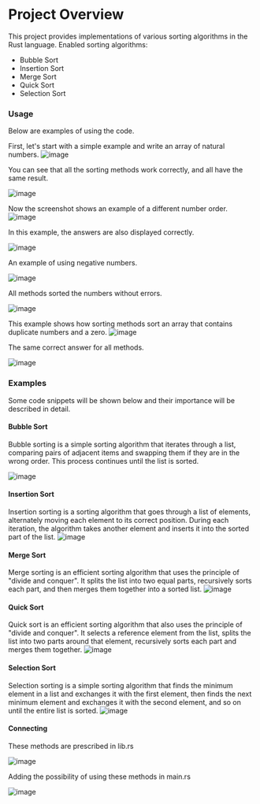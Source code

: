 # **Project Overview**

This project provides implementations of various sorting algorithms in the Rust language. Enabled sorting algorithms:

- Bubble Sort
- Insertion Sort
- Merge Sort
- Quick Sort
- Selection Sort



### **Usage**
Below are examples of using the code.


First, let's start with a simple example and write an array of natural numbers.
![image](https://github.com/iandi2002/Rust_/assets/79205166/1756ec68-543e-48bc-a3a5-3c6294c1e465)

You can see that all the sorting methods work correctly, and all have the same result.

![image](https://github.com/iandi2002/Rust_/assets/79205166/7d0f1544-46fe-463e-8c48-de0d38b785fb)



Now the screenshot shows an example of a different number order.
![image](https://github.com/iandi2002/Rust_/assets/79205166/6018eb82-0e85-4e49-888a-6d22dfb58559)

In this example, the answers are also displayed correctly.

![image](https://github.com/iandi2002/Rust_/assets/79205166/2b4b35ca-9556-4b2e-aa20-54916595e88a)


An example of using negative numbers.

![image](https://github.com/iandi2002/Rust_/assets/79205166/92bad379-8265-494e-a39e-655fc172e5e5)

All methods sorted the numbers without errors.

![image](https://github.com/iandi2002/Rust_/assets/79205166/a7fc21e8-2d54-4441-840a-1cafecce6859)




This example shows how sorting methods sort an array that contains duplicate numbers and a zero.
![image](https://github.com/iandi2002/Rust_/assets/79205166/f15a4cd9-2418-4eae-b94d-2d1f5cae9777)

The same correct answer for all methods.

![image](https://github.com/iandi2002/Rust_/assets/79205166/c3c93027-dd73-499a-b660-11168289ee71)


### **Examples**
Some code snippets will be shown below and their importance will be described in detail.

#### **Bubble Sort**

Bubble sorting is a simple sorting algorithm that iterates through a list, comparing pairs of adjacent items and swapping them if they are in the wrong order. This process continues until the list is sorted.

![image](https://github.com/iandi2002/Rust_/assets/79205166/f3ec338b-0486-428a-985b-20f112e363b1)


#### **Insertion Sort**

Insertion sorting is a sorting algorithm that goes through a list of elements, alternately moving each element to its correct position. During each iteration, the algorithm takes another element and inserts it into the sorted part of the list.
![image](https://github.com/iandi2002/Rust_/assets/79205166/f8680f64-2267-4e10-a2ca-c7e81b450d66)


#### **Merge Sort**

Merge sorting is an efficient sorting algorithm that uses the principle of "divide and conquer". It splits the list into two equal parts, recursively sorts each part, and then merges them together into a sorted list.
![image](https://github.com/iandi2002/Rust_/assets/79205166/a2579d5e-1132-4910-b1d7-698b624cd6aa)


#### **Quick Sort**

Quick sort is an efficient sorting algorithm that also uses the principle of "divide and conquer". It selects a reference element from the list, splits the list into two parts around that element, recursively sorts each part and merges them together.
![image](https://github.com/iandi2002/Rust_/assets/79205166/da284b45-a7df-4846-b164-aa886c020e76)


#### **Selection Sort**

Selection sorting is a simple sorting algorithm that finds the minimum element in a list and exchanges it with the first element, then finds the next minimum element and exchanges it with the second element, and so on until the entire list is sorted.
![image](https://github.com/iandi2002/Rust_/assets/79205166/8a02d148-9f6e-46d1-b844-3418054c7d36)


#### **Connecting**
These methods are prescribed in lib.rs

![image](https://github.com/iandi2002/Rust_/assets/79205166/5ef6d00a-bc93-4d93-b436-64110b84a117)

Adding the possibility of using these methods in main.rs

![image](https://github.com/iandi2002/Rust_/assets/79205166/f2476395-1cac-4fbd-85ab-bc09374059e5)







